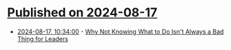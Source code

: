# [Published on 2024-08-17](index.md)

* [2024-08-17, 10:34:00](https://soylentnews.org/article.pl?sid=24/08/15/1750231&from=rss) - [Why Not Knowing What to Do Isn't Always a Bad Thing for Leaders](https://soylentnews.org/article.pl?sid=24/08/15/1750231&from=rss)
